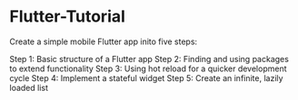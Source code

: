 # Flutter-Tutorial

Create a simple mobile Flutter app inito five steps:

Step 1: Basic structure of a Flutter app
Step 2: Finding and using packages to extend functionality
Step 3: Using hot reload for a quicker development cycle
Step 4: Implement a stateful widget
Step 5: Create an infinite, lazily loaded list
